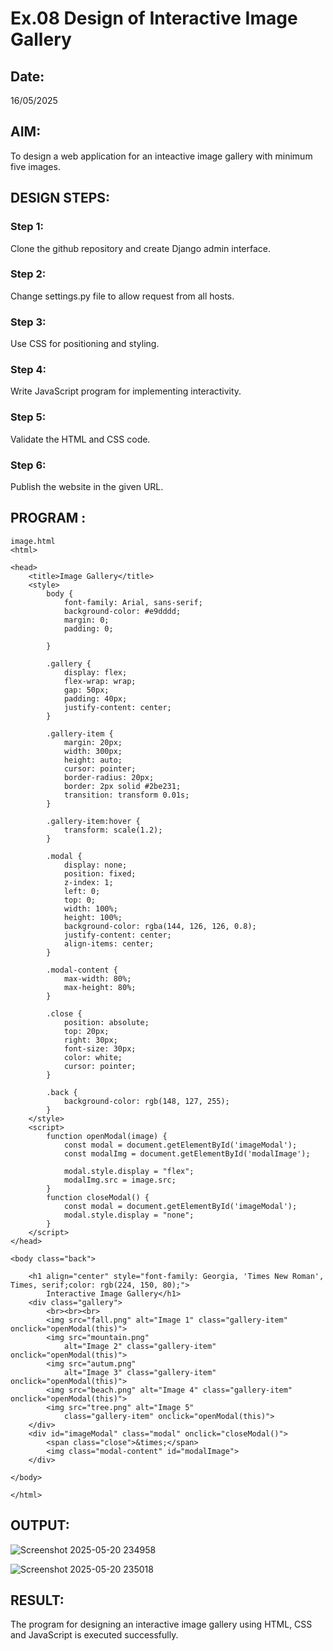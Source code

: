 # Ex.08 Design of Interactive Image Gallery
## Date:
16/05/2025

## AIM:
To design a web application for an inteactive image gallery with minimum five images.

## DESIGN STEPS:

### Step 1:
Clone the github repository and create Django admin interface.

### Step 2:
Change settings.py file to allow request from all hosts.

### Step 3:
Use CSS for positioning and styling.

### Step 4:
Write JavaScript program for implementing interactivity.

### Step 5:
Validate the HTML and CSS code.

### Step 6:
Publish the website in the given URL.

## PROGRAM :
```
image.html
<html>

<head>
    <title>Image Gallery</title>
    <style>
        body {
            font-family: Arial, sans-serif;
            background-color: #e9dddd;
            margin: 0;
            padding: 0;

        }

        .gallery {
            display: flex;
            flex-wrap: wrap;
            gap: 50px;
            padding: 40px;
            justify-content: center;
        }

        .gallery-item {
            margin: 20px;
            width: 300px;
            height: auto;
            cursor: pointer;
            border-radius: 20px;
            border: 2px solid #2be231;
            transition: transform 0.01s;
        }

        .gallery-item:hover {
            transform: scale(1.2);
        }

        .modal {
            display: none;
            position: fixed;
            z-index: 1;
            left: 0;
            top: 0;
            width: 100%;
            height: 100%;
            background-color: rgba(144, 126, 126, 0.8);
            justify-content: center;
            align-items: center;
        }

        .modal-content {
            max-width: 80%;
            max-height: 80%;
        }

        .close {
            position: absolute;
            top: 20px;
            right: 30px;
            font-size: 30px;
            color: white;
            cursor: pointer;
        }

        .back {
            background-color: rgb(148, 127, 255);
        }
    </style>
    <script>
        function openModal(image) {
            const modal = document.getElementById('imageModal');
            const modalImg = document.getElementById('modalImage');

            modal.style.display = "flex";
            modalImg.src = image.src;
        }
        function closeModal() {
            const modal = document.getElementById('imageModal');
            modal.style.display = "none";
        }
    </script>
</head>

<body class="back">

    <h1 align="center" style="font-family: Georgia, 'Times New Roman', Times, serif;color: rgb(224, 150, 80);">
        Interactive Image Gallery</h1>
    <div class="gallery">
        <br><br><br>
        <img src="fall.png" alt="Image 1" class="gallery-item" onclick="openModal(this)">
        <img src="mountain.png"
            alt="Image 2" class="gallery-item" onclick="openModal(this)">
        <img src="autum.png"
            alt="Image 3" class="gallery-item" onclick="openModal(this)">
        <img src="beach.png" alt="Image 4" class="gallery-item" onclick="openModal(this)">
        <img src="tree.png" alt="Image 5"
            class="gallery-item" onclick="openModal(this)">
    </div>
    <div id="imageModal" class="modal" onclick="closeModal()">
        <span class="close">&times;</span>
        <img class="modal-content" id="modalImage">
    </div>

</body>

</html>
```
## OUTPUT:

![Screenshot 2025-05-20 234958](https://github.com/user-attachments/assets/c66c0578-6ef6-4d7a-8e49-26fe6fa7215f)

![Screenshot 2025-05-20 235018](https://github.com/user-attachments/assets/071f040c-48d5-40cd-9d5b-b7037dae16c0)

## RESULT:
The program for designing an interactive image gallery using HTML, CSS and JavaScript is executed successfully.
